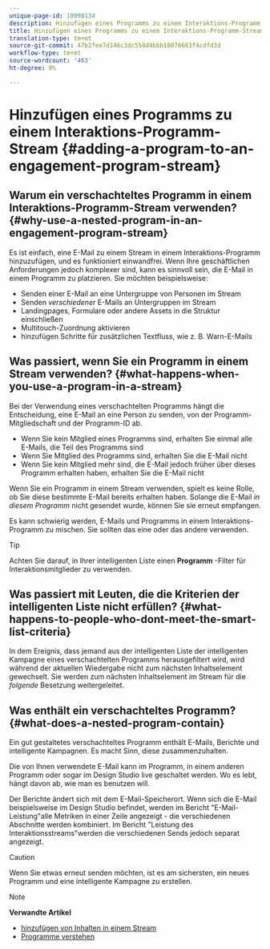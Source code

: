 ```yaml
---
unique-page-id: 10098134
description: Hinzufügen eines Programms zu einem Interaktions-Programm-Stream - Marketing Docs - Produktdokumentation
title: Hinzufügen eines Programms zu einem Interaktions-Programm-Stream
translation-type: tm+mt
source-git-commit: 47b2fee7d146c3dc558d4bbb10070683f4cdfd3d
workflow-type: tm+mt
source-wordcount: '463'
ht-degree: 0%

---
```



# Hinzufügen eines Programms zu einem Interaktions-Programm-Stream {#adding-a-program-to-an-engagement-program-stream}

## Warum ein verschachteltes Programm in einem Interaktions-Programm-Stream verwenden? {#why-use-a-nested-program-in-an-engagement-program-stream}

Es ist einfach, eine E-Mail zu einem Stream in einem Interaktions-Programm hinzuzufügen, und es funktioniert einwandfrei. Wenn Ihre geschäftlichen Anforderungen jedoch komplexer sind, kann es sinnvoll sein, die E-Mail in einem Programm zu platzieren. Sie möchten beispielsweise:

* Senden einer E-Mail an eine Untergruppe von Personen im Stream
* Senden *verschiedener* E-Mails an Untergruppen im Stream
* Landingpages, Formulare oder andere Assets in die Struktur einschließen
* Multitouch-Zuordnung aktivieren
* hinzufügen Schritte für zusätzlichen Textfluss, wie z. B. Warn-E-Mails

## Was passiert, wenn Sie ein Programm in einem Stream verwenden? {#what-happens-when-you-use-a-program-in-a-stream}

Bei der Verwendung eines verschachtelten Programms hängt die Entscheidung, eine E-Mail an eine Person zu senden, von der Programm-Mitgliedschaft und der Programm-ID ab.

* Wenn Sie kein Mitglied eines Programms sind, erhalten Sie einmal alle E-Mails, die Teil des Programms sind
* Wenn Sie Mitglied des Programms sind, erhalten Sie die E-Mail nicht
* Wenn Sie kein Mitglied mehr sind, die E-Mail jedoch früher über dieses Programm erhalten haben, erhalten Sie die E-Mail nicht

Wenn Sie ein Programm in einem Stream verwenden, spielt es keine Rolle, ob Sie diese bestimmte E-Mail bereits erhalten haben. Solange die E-Mail *in diesem Programm* nicht gesendet wurde, können Sie sie erneut empfangen.

Es kann schwierig werden, E-Mails und Programms in einem Interaktions-Programm zu mischen. Sie sollten das eine oder das andere verwenden.

>[!TIP]
>
>Achten Sie darauf, in Ihrer intelligenten Liste einen **Programm** -Filter für Interaktionsmitglieder zu verwenden.

## Was passiert mit Leuten, die die Kriterien der intelligenten Liste nicht erfüllen? {#what-happens-to-people-who-dont-meet-the-smart-list-criteria}

In dem Ereignis, dass jemand aus der intelligenten Liste der intelligenten Kampagne eines verschachtelten Programms herausgefiltert wird, wird während der aktuellen Wiedergabe nicht zum nächsten Inhaltselement gewechselt. Sie werden zum nächsten Inhaltselement im Stream für die *folgende* Besetzung weitergeleitet.

## Was enthält ein verschachteltes Programm? {#what-does-a-nested-program-contain}

Ein gut gestaltetes verschachteltes Programm enthält E-Mails, Berichte und intelligente Kampagnen. Es macht Sinn, diese zusammenzuhalten.

Die von Ihnen verwendete E-Mail kann im Programm, in einem anderen Programm oder sogar im Design Studio live geschaltet werden. Wo es lebt, hängt davon ab, wie man es benutzen will.

Der Berichte ändert sich mit dem E-Mail-Speicherort. Wenn sich die E-Mail beispielsweise im Design Studio befindet, werden im Bericht &quot;E-Mail-Leistung&quot;alle Metriken in einer Zeile angezeigt - die verschiedenen Abschnitte werden kombiniert. Im Bericht &quot;Leistung des Interaktionsstreams&quot;werden die verschiedenen Sends jedoch separat angezeigt.

>[!CAUTION]
>
>Wenn Sie etwas erneut senden möchten, ist es am sichersten, ein neues Programm und eine intelligente Kampagne zu erstellen.

>[!NOTE]
>
>**Verwandte Artikel**
>
>* [hinzufügen von Inhalten in einem Stream](add-content-to-a-stream.md)
>* [Programme verstehen](../../../../product-docs/core-marketo-concepts/programs/creating-programs/understanding-programs.md)

>



